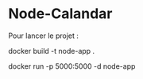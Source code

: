 # Node-Calandar

Pour lancer le projet : 

docker build -t node-app .

docker run -p 5000:5000 -d node-app
